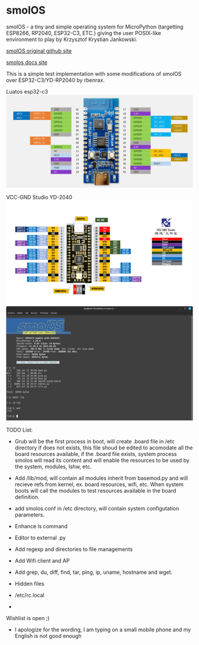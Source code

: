 # smolOS

smolOS - a tiny and simple operating system for MicroPython (targetting ESP8266, RP2040, ESP32-C3, ETC.) giving the user POSIX-like environment to play by Krzysztof Krystian Jankowski.

[smolOS original github site](https://github.com/w84death/smolOS/tree/main)

[smolos docs site](http://smol.p1x.in/os/)


This is a simple test implementation with some modifications of smolOS over ESP32-C3/YD-RP2040 by rbenrax.

Luatos esp32-c3
![luatos](media/luatos_CORE-ESP32_pinout.webp)

VCC-GND Studio YD-2040
![VCC-GND Studio](media/YD-2040-PIN.png)
![luatos on esp32-c3](media/smolos_01.png )

TODO List:
- Grub will be the first process in boot, will create .board file in /etc directory if does not exists, this file shoud be edited to acomodate all the board resources available, if the .board file exists, system process smolos will read its content and will enable the resources to be used by the system, modules, lshw, etc.
  
- Add /lib/mod, will contain all modules inherit from basemod.py and will recieve refs from kernel, ex. board resources, wifi, etc.
When system boots will call the modules to test resources available in the board definition.

- add smolos.conf in /etc directory, will contain system configutation parameters.
  
- Enhance ls command
- Editor to external .py
- Add regexp and directories to file managements
- Add Wifi client and AP
- Add grep, du, diff, find, tar, ping, ip, uname, hostname and wget.
- Hidden files
- /etc/rc.local
- 

Wishlist is open ;)

* I apologize for the wording, I am typing on a small mobile phone and my English is not good enough

